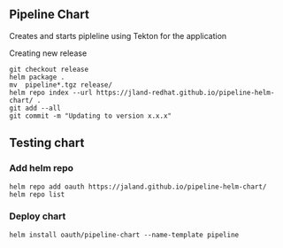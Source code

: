 ## Pipeline Chart
Creates and starts pipleline using Tekton for the application  


Creating new release

```
git checkout release
helm package .
mv  pipeline*.tgz release/
helm repo index --url https://jland-redhat.github.io/pipeline-helm-chart/ .
git add --all
git commit -m "Updating to version x.x.x"
```


## Testing chart

### Add helm repo
```
helm repo add oauth https://jaland.github.io/pipeline-helm-chart/
helm repo list
```

### Deploy chart
```
helm install oauth/pipeline-chart --name-template pipeline
```

